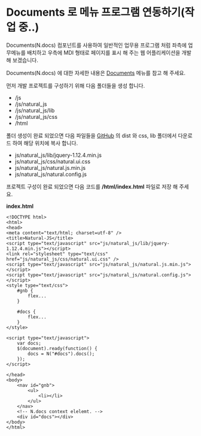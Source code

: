 Documents 로 메뉴 프로그램 연동하기(작업 중..)
===

Documents(N.docs) 컴포넌트를 사용하여 일반적인 업무용 프로그램 처럼 좌측에 업무메뉴를 배치하고 우측에 MDI 형태로 페이지를 표시 해 주는 웹 어플리케이션을 개발 해 보겠습니다.
<p class="alert">Documents(N.docs) 에 대한 자세한 내용은 <a href="#cmVmcjA1MDIlMjREb2N1bWVudHMkaHRtbCUyRm5hdHVyYWxqcyUyRnJlZnIlMkZyZWZyMDUwMi5odG1s">Documents</a> 메뉴를 참고 해 주세요.</p>

먼저 개발 프로젝트를 구성하기 위해 다음 폴더들을 생성 합니다.

 * /js
 * /js/natural_js
 * /js/natural_js/lib
 * /js/natural_js/css
 * /html

폴더 생성이 완료 되었으면 다음 파일들을 [GitHub](https://github.com/bbalganjjm/natural_js) 의 dist 와 css, lib 폴더에서 다운로드 하여 해당 위치에 복사 합니다. 

 * js/natural_js/lib/jquery-1.12.4.min.js
 * js/natural_js/css/natural.ui.css
 * js/natural_js/natural.js.min.js
 * js/natural_js/natural.config.js

프로젝트 구성이 완료 되었으면 다음 코드를 **/html/index.html** 파일로 저장 해 주세요.

**index.html**

```
<!DOCTYPE html>
<html>
<head>
<meta content="text/html; charset=utf-8" />
<title>Natural-JS</title>
<script type="text/javascript" src="js/natural_js/lib/jquery-1.12.4.min.js"></script>
<link rel="stylesheet" type="text/css" href="js/natural_js/css/natural.ui.css" />
<script type="text/javascript" src="js/natural_js/natural.js.min.js"></script>
<script type="text/javascript" src="js/natural_js/natural.config.js"></script>
<style type="text/css">
	#gnb {
		flex...
	}
	
	#docs {
		flex...
	}
</style>

<script type="text/javascript">
	var docs;
	$(document).ready(function() {
		docs = N("#docs").docs();
	});
</script>

</head>
<body>
	<nav id="gnb">
		<ul>
			<li></li>
		</ul>
	</nav>
	<!-- N.docs context elelemt. -->
	<div id="docs"></div>
</body>
</html>
```

